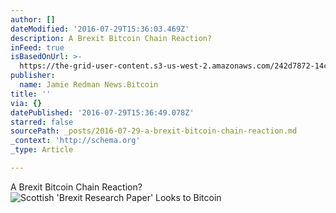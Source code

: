 ```yaml
---
author: []
dateModified: '2016-07-29T15:36:03.469Z'
description: A Brexit Bitcoin Chain Reaction?
inFeed: true
isBasedOnUrl: >-
  https://the-grid-user-content.s3-us-west-2.amazonaws.com/242d7872-14c7-46eb-8567-d8c9630977d9.png
publisher:
  name: Jamie Redman News.Bitcoin
title: ''
via: {}
datePublished: '2016-07-29T15:36:49.078Z'
starred: false
sourcePath: _posts/2016-07-29-a-brexit-bitcoin-chain-reaction.md
_context: 'http://schema.org'
_type: Article

---
```

A Brexit Bitcoin Chain Reaction?
![Scottish 'Brexit Research Paper' Looks to Bitcoin](https://the-grid-user-content.s3-us-west-2.amazonaws.com/242d7872-14c7-46eb-8567-d8c9630977d9.png)
